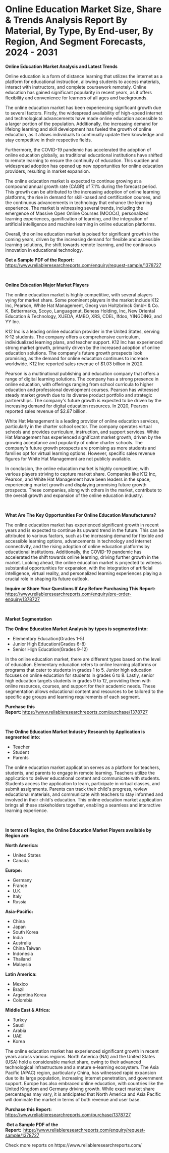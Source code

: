 <p><h1>Online Education Market Size, Share & Trends Analysis Report By Material, By Type, By End-user, By Region, And Segment Forecasts, 2024 - 2031</h1></p><p><strong>Online Education Market Analysis and Latest Trends</strong></p>
<p><p>Online education is a form of distance learning that utilizes the internet as a platform for educational instruction, allowing students to access materials, interact with instructors, and complete coursework remotely. Online education has gained significant popularity in recent years, as it offers flexibility and convenience for learners of all ages and backgrounds.</p><p>The online education market has been experiencing significant growth due to several factors. Firstly, the widespread availability of high-speed internet and technological advancements have made online education accessible to a larger portion of the population. Additionally, the increasing demand for lifelong learning and skill development has fueled the growth of online education, as it allows individuals to continually update their knowledge and stay competitive in their respective fields.</p><p>Furthermore, the COVID-19 pandemic has accelerated the adoption of online education globally, as traditional educational institutions have shifted to remote learning to ensure the continuity of education. This sudden and widespread adoption has opened up new opportunities for online education providers, resulting in market expansion.</p><p>The online education market is expected to continue growing at a compound annual growth rate (CAGR) of 7.1% during the forecast period. This growth can be attributed to the increasing adoption of online learning platforms, the rise in demand for skill-based and certification courses, and the continuous advancements in technology that enhance the learning experience. The market is witnessing several trends, including the emergence of Massive Open Online Courses (MOOCs), personalized learning experiences, gamification of learning, and the integration of artificial intelligence and machine learning in online education platforms.</p><p>Overall, the online education market is poised for significant growth in the coming years, driven by the increasing demand for flexible and accessible learning solutions, the shift towards remote learning, and the continuous innovation in educational technology.</p></p>
<p><strong>Get a Sample PDF of the Report:&nbsp;</strong> <a href="https://www.reliableresearchreports.com/enquiry/request-sample/1378727">https://www.reliableresearchreports.com/enquiry/request-sample/1378727</a></p>
<p>&nbsp;</p>
<p><strong>Online Education Major Market Players</strong></p>
<p><p>The online education market is highly competitive, with several players vying for market share. Some prominent players in the market include K12 Inc, Pearson, White Hat Management, Georg von Holtzbrinck GmbH & Co. K, Bettermarks, Scoyo, Languagenut, Beness Holding, Inc, New Oriental Education & Technology, XUEDA, AMBO, XRS, CDEL, Ifdoo, YINGDING, and YY Inc.</p><p>K12 Inc is a leading online education provider in the United States, serving K-12 students. The company offers a comprehensive curriculum, individualized learning plans, and teacher support. K12 Inc has experienced strong market growth, primarily driven by the increased adoption of online education solutions. The company's future growth prospects look promising, as the demand for online education continues to increase worldwide. K12 Inc reported sales revenue of $1.03 billion in 2020.</p><p>Pearson is a multinational publishing and education company that offers a range of digital learning solutions. The company has a strong presence in online education, with offerings ranging from school curricula to higher education and professional development courses. Pearson has witnessed steady market growth due to its diverse product portfolio and strategic partnerships. The company's future growth is expected to be driven by the increasing demand for digital education resources. In 2020, Pearson reported sales revenue of $2.87 billion.</p><p>White Hat Management is a leading provider of online education services, particularly in the charter school sector. The company operates virtual schools and provides curriculum, instruction, and support services. White Hat Management has experienced significant market growth, driven by the growing acceptance and popularity of online charter schools. The company's future growth prospects are promising as more students and families opt for virtual learning options. However, specific sales revenue figures for White Hat Management are not publicly available.</p><p>In conclusion, the online education market is highly competitive, with various players striving to capture market share. Companies like K12 Inc, Pearson, and White Hat Management have been leaders in the space, experiencing market growth and displaying promising future growth prospects. These companies, along with others in the market, contribute to the overall growth and expansion of the online education industry.</p></p>
<p>&nbsp;</p>
<p><strong>What Are The Key Opportunities For Online Education Manufacturers?</strong></p>
<p><p>The online education market has experienced significant growth in recent years and is expected to continue its upward trend in the future. This can be attributed to various factors, such as the increasing demand for flexible and accessible learning options, advancements in technology and internet connectivity, and the rising adoption of online education platforms by educational institutions. Additionally, the COVID-19 pandemic has accelerated the shift towards online learning, driving further growth in the market. Looking ahead, the online education market is projected to witness substantial opportunities for expansion, with the integration of artificial intelligence, virtual reality, and personalized learning experiences playing a crucial role in shaping its future outlook.</p></p>
<p><strong>Inquire or Share Your Questions If Any Before Purchasing This Report:</strong> <a href="https://www.reliableresearchreports.com/enquiry/pre-order-enquiry/1378727">https://www.reliableresearchreports.com/enquiry/pre-order-enquiry/1378727</a></p>
<p>&nbsp;</p>
<p><strong>Market Segmentation</strong></p>
<p><strong>The Online Education Market Analysis by types is segmented into:</strong></p>
<p><ul><li>Elementary Education(Grades 1-5)</li><li>Junior High Education(Grades 6-8)</li><li>Senior High Education(Grades 9-12)</li></ul></p>
<p><p>In the online education market, there are different types based on the level of education. Elementary education refers to online learning platforms or programs that cater to students in grades 1 to 5. Junior high education focuses on online education for students in grades 6 to 8. Lastly, senior high education targets students in grades 9 to 12, providing them with online resources, courses, and support for their academic needs. These segmentation allows educational content and resources to be tailored to the specific age groups and learning requirements of each segment.</p></p>
<p><strong>Purchase this Report:&nbsp;</strong><a href="https://www.reliableresearchreports.com/purchase/1378727">https://www.reliableresearchreports.com/purchase/1378727</a></p>
<p>&nbsp;</p>
<p><strong>The Online Education Market Industry Research by Application is segmented into:</strong></p>
<p><ul><li>Teacher</li><li>Student</li><li>Parents</li></ul></p>
<p><p>The online education market application serves as a platform for teachers, students, and parents to engage in remote learning. Teachers utilize the application to deliver educational content and communicate with students. Students access the application to learn, participate in virtual classes, and submit assignments. Parents can track their child's progress, review educational materials, and communicate with teachers to stay informed and involved in their child's education. This online education market application brings all these stakeholders together, enabling a seamless and interactive learning experience.</p></p>
<p>&nbsp;</p>
<p><strong>In terms of Region, the Online Education Market Players available by Region are:</strong></p>
<p>
    <p> <strong> North America: </strong>
        <ul>
            <li>United States</li>
            <li>Canada</li>
        </ul>
        </p> 
    <p> <strong> Europe: </strong>
        <ul>
            <li>Germany</li>
            <li>France</li>
            <li>U.K.</li>
            <li>Italy</li>
            <li>Russia</li>
        </ul>
        </p> 
    <p> <strong> Asia-Pacific: </strong>
        <ul>
            <li>China</li>
            <li>Japan</li>
            <li>South Korea</li>
            <li>India</li>
            <li>Australia</li>
            <li>China Taiwan</li>
            <li>Indonesia</li>
            <li>Thailand</li>
            <li>Malaysia</li>
        </ul>
        </p> 
    <p> <strong> Latin America: </strong>
        <ul>
            <li>Mexico</li>
            <li>Brazil</li>
            <li>Argentina Korea</li>
            <li>Colombia</li>
        </ul>
        </p> 
    <p> <strong> Middle East & Africa: </strong>
        <ul>
            <li>Turkey</li>
            <li>Saudi</li>
            <li>Arabia</li>
            <li>UAE</li>
            <li>Korea</li>
        </ul>
    </p>
    </p>
<p><p>The online education market has experienced significant growth in recent years across various regions. North America (NA) and the United States (USA) hold a considerable market share, owing to their advanced technological infrastructure and a mature e-learning ecosystem. The Asia Pacific (APAC) region, particularly China, has witnessed rapid expansion due to its large population, increasing internet penetration, and government support. Europe has also embraced online education, with countries like the United Kingdom and Germany driving growth. While exact market share percentages may vary, it is anticipated that North America and Asia Pacific will dominate the market in terms of both revenue and user base.</p></p>
<p><strong>Purchase this Report: </strong><a href="https://www.reliableresearchreports.com/purchase/1378727">https://www.reliableresearchreports.com/purchase/1378727</a></p>
<p>&nbsp;<strong>Get a Sample PDF of the Report:&nbsp;&nbsp;</strong><a href="https://www.reliableresearchreports.com/enquiry/request-sample/1378727">https://www.reliableresearchreports.com/enquiry/request-sample/1378727</a></p>
<p><strong></strong></p>
<p>Check more reports on https://www.reliableresearchreports.com/</p>